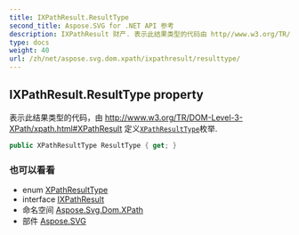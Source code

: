 ```yaml
---
title: IXPathResult.ResultType
second_title: Aspose.SVG for .NET API 参考
description: IXPathResult 财产. 表示此结果类型的代码由 http//www.w3.org/TR/DOMLevel3XPath/xpath.htmlXPathResult 定义XPathResultType枚举.
type: docs
weight: 40
url: /zh/net/aspose.svg.dom.xpath/ixpathresult/resulttype/
---
```

## IXPathResult.ResultType property

表示此结果类型的代码，由 http://www.w3.org/TR/DOM-Level-3-XPath/xpath.html#XPathResult 定义[`XPathResultType`](../../xpathresulttype/)枚举.

```csharp
public XPathResultType ResultType { get; }
```

### 也可以看看

* enum [XPathResultType](../../xpathresulttype/)
* interface [IXPathResult](../)
* 命名空间 [Aspose.Svg.Dom.XPath](../../ixpathresult/)
* 部件 [Aspose.SVG](../../../)


